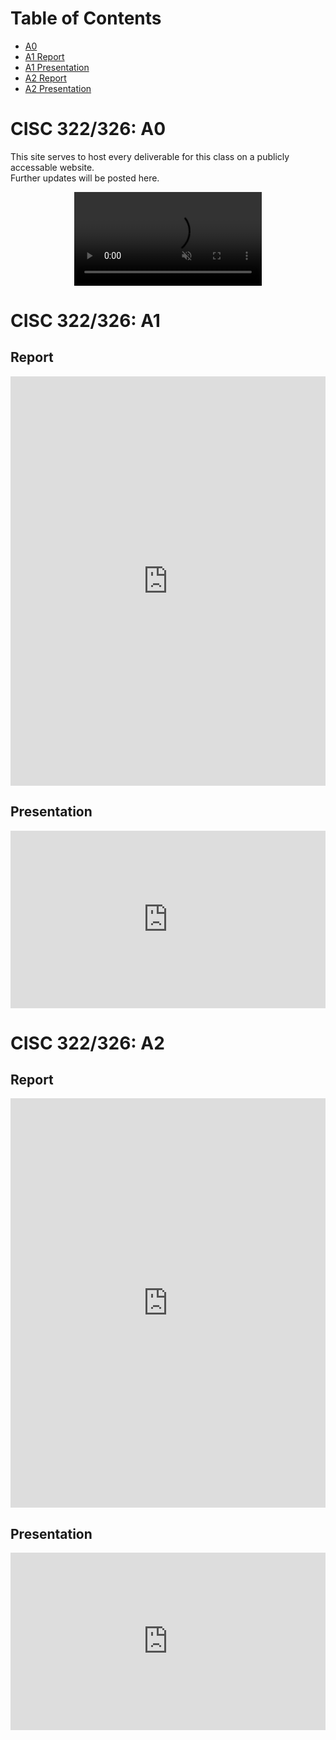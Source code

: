 # Table of Contents
- [A0](#A0)
- [A1 Report](#A1.1)
- [A1 Presentation](#A1.2)
- [A2 Report](#A2.1)
- [A2 Presentation](#A2.2)

# CISC 322/326: A0 <a name="A0"></a>
This site serves to host every deliverable for this class on a publicly accessable website.  
Further updates will be posted here.

<div style="width: 100%">
<video muted autoplay loop style="display: block; margin: 0 auto">
<source src="./media/bird_dance.mp4" type="video/mp4">
</video>
</div>

# CISC 322/326: A1 
## Report <a name="A1.1"></a>
<div style="padding-top: 130%; position: relative;"><embed src="https://drive.google.com/viewerng/viewer?embedded=true&amp;url=https://github.com/jdhickey/echo-cowsay/raw/main/media/A1_Report.pdf" type="application/pdf" style="width: 100%; height: 100%; position: absolute; top: 0;"></div>

## Presentation <a name="A1.2"></a>
<div style="padding-top: 56.25%; position: relative;">
  <iframe style="width: 100%; height: 100%; position: absolute; top: 0;" src="https://www.youtube.com/embed/C0m2P8AANys?si=WngHUToOTb8z7N0M" title="YouTube video player" frameborder="0" allow="accelerometer; autoplay; clipboard-write; encrypted-media; gyroscope; picture-in-picture; web-share" referrerpolicy="strict-origin-when-cross-origin" allowfullscreen=""></iframe>
</div>

# CISC 322/326: A2
## Report <a name="A2.1"></a>
<div style="padding-top: 130%; position: relative;"><embed src="https://drive.google.com/viewerng/viewer?embedded=true&amp;url=https://github.com/jdhickey/echo-cowsay/raw/main/media/A2_Report.pdf" type="application/pdf" style="width: 100%; height: 100%; position: absolute; top: 0;"></div>

## Presentation <a name="A2.2"></a>
<div style="padding-top: 56.25%; position: relative;">
  <iframe style="width: 100%; height: 100%; position: absolute; top: 0;" src="https://www.youtube.com/embed/3-lYMSmrrJo?si=7rmn4gZhVP0lR0_Q" title="YouTube video player" frameborder="0" allow="accelerometer; autoplay; clipboard-write; encrypted-media; gyroscope; picture-in-picture; web-share" referrerpolicy="strict-origin-when-cross-origin" allowfullscreen=""></iframe>
</div>
